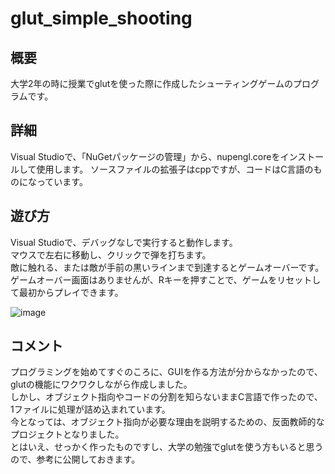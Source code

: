 # glut_simple_shooting
## 概要
大学2年の時に授業でglutを使った際に作成したシューティングゲームのプログラムです。

## 詳細
Visual Studioで、「NuGetパッケージの管理」から、nupengl.coreをインストールして使用します。
ソースファイルの拡張子はcppですが、コードはC言語のものになっています。

## 遊び方
Visual Studioで、デバッグなしで実行すると動作します。  
マウスで左右に移動し、クリックで弾を打ちます。  
敵に触れる、または敵が手前の黒いラインまで到達するとゲームオーバーです。  
ゲームオーバー画面はありませんが、Rキーを押すことで、ゲームをリセットして最初からプレイできます。  

![image](https://github.com/hotaru-conny/glut_simple_shooting/assets/63710354/a205affb-526c-493e-b24a-2f0ce0e1d0b0)

## コメント
プログラミングを始めてすぐのころに、GUIを作る方法が分からなかったので、glutの機能にワクワクしながら作成しました。  
しかし、オブジェクト指向やコードの分割を知らないままC言語で作ったので、1ファイルに処理が詰め込まれています。  
今となっては、オブジェクト指向が必要な理由を説明するための、反面教師的なプロジェクトとなりました。  
とはいえ、せっかく作ったものですし、大学の勉強でglutを使う方もいると思うので、参考に公開しておきます。  
